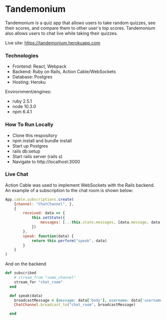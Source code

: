 Tandemonium
======

Tandemonium is a quiz app that allows users to take random quizzes, see their scores, and compare them to other user's top scores. Tandemonium also allows users to chat live while taking their quizzes.

Live site: https://tandemonium.herokuapp.com



### Technologies

- Frontend: React, Webpack
- Backend: Ruby on Rails, Action Cable/WebSockets
- Database: Postgres
- Hosting: Heroku

Envirornment/engines:
- ruby 2.5.1
- node 10.3.0
- npm 6.4.1


### How To Run Locally
- Clone this respository
- npm install and bundle install
- Start up Postgres
- rails db:setup
- Start rails server (rails s)
- Navigate to http://localhost:3000



### Live Chat


Action Cable was used to implement WebSockets with the Rails backend. An example of a subscription to the chat room is shown below: 

```javascript
App.cable.subscriptions.create(
    {channel: "ChatChannel", },
    {
        received: data => {
            this.setState({
                messages: [...this.state.messages, [data.message, data.username, data.color]],
            })
        },
        speak: function(data) {
            return this.perform("speak", data)
        }
    }
)
```

And on the backend 
```ruby
def subscribed
    # stream_from "some_channel"
    stream_for "chat_room"
  end

  def speak(data)
    broadcastMessage = {message: data['body'], username: data['username'], color: data['color']}
    ChatChannel.broadcast_to("chat_room", broadcastMessage)

  end
```

